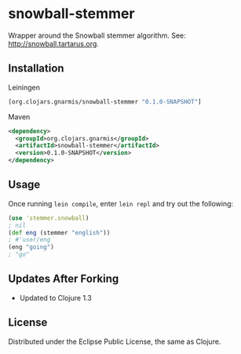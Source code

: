 # snowball-stemmer

Wrapper around the Snowball stemmer algorithm. See: http://snowball.tartarus.org.

## Installation

Leiningen

```clojure
[org.clojars.gnarmis/snowball-stemmer "0.1.0-SNAPSHOT"]
```

Maven

```xml
<dependency>
  <groupId>org.clojars.gnarmis</groupId>
  <artifactId>snowball-stemmer</artifactId>
  <version>0.1.0-SNAPSHOT</version>
</dependency>
```

## Usage

Once running `lein compile`, enter `lein repl` and try out the following:

```clojure
(use 'stemmer.snowball)
; nil
(def eng (stemmer "english"))
; #'user/eng
(eng "going")
; "go"
```

## Updates After Forking

- Updated to Clojure 1.3

## License

Distributed under the Eclipse Public License, the same as Clojure.
